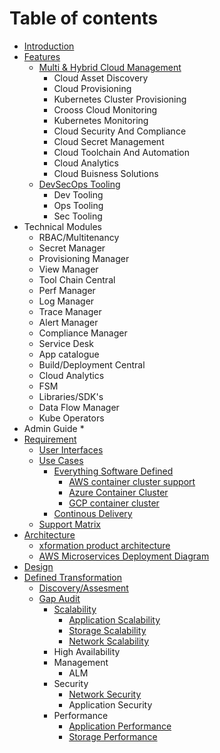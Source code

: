 # Table of contents

* [Introduction](README.md)
* [Features](features/index.md)
    * [Multi & Hybrid Cloud Management](features/cloud-management.md)
        * Cloud Asset Discovery
        * Cloud Provisioning
        * Kubernetes Cluster Provisioning
        * Crooss Cloud Monitoring
        * Kubernetes Monitoring
        * Cloud Security And Compliance
        * Cloud Secret Management
        * Cloud Toolchain And Automation
        * Cloud Analytics
        * Cloud Buisness Solutions
    * [DevSecOps Tooling](features/devsecops-tooling.md)
        * Dev Tooling
        * Ops Tooling
        * Sec Tooling
* Technical Modules
    * RBAC/Multitenancy
    * Secret Manager
    * Provisioning Manager
    * View Manager
    * Tool Chain Central
    * Perf Manager
    * Log Manager
    * Trace Manager
    * Alert Manager
    * Compliance Manager
    * Service Desk
    * App catalogue
    * Build/Deployment Central
    * Cloud Analytics
    * FSM
    * Libraries/SDK's
    * Data Flow Manager
    * Kube Operators
* Admin Guide
    * 
* [Requirement](requirement/README.md)
  * [User Interfaces](requirement/user-interfaces.md)
  * [Use Cases](requirement/use-cases/README.md)
    * [Everything Software Defined](requirement/use-cases/everything-software-defined/README.md)
      * [AWS container cluster support](requirement/use-cases/everything-software-defined/aws-container-cluster-support.md)
      * [Azure Container Cluster](requirement/use-cases/everything-software-defined/azure-container-cluster.md)
      * [GCP container cluster](requirement/use-cases/everything-software-defined/gcp-container-cluster.md)
    * [Continous Delivery](requirement/use-cases/continous-delivery.md)
  * [Support Matrix](requirement/support-matrix.md)
* [Architecture](architecture/README.md)
  * [xformation product architecture](architecture/xformation-product-architecture.md)
  * [AWS Microservices Deployment Diagram](architecture/aws-microservices-deployment-diagram.md)
* [Design](design.md)
* [Defined Transformation](defined-transformation/README.md)
  * [Discovery/Assesment](defined-transformation/discovery-assesment.md)
  * [Gap Audit](defined-transformation/gap-audit/README.md)
    * [Scalability](defined-transformation/gap-audit/scalability/README.md)
      * [Application Scalability](defined-transformation/gap-audit/scalability/application-scalability.md)
      * [Storage Scalability](defined-transformation/gap-audit/scalability/storage-scalability.md)
      * [Network Scalability](defined-transformation/gap-audit/scalability/network-scalability.md)
    * High Availability
    * Management
      * ALM
    * Security
      * [Network Security](defined-transformation/gap-audit/security/network-security.md)
      * Application Security
    * Performance
      * [Application Performance](defined-transformation/gap-audit/performance/application-performance.md)
      * [Storage Performance](defined-transformation/gap-audit/performance/storage-performance.md)


